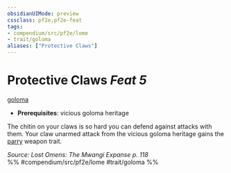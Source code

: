 ```yaml
---
obsidianUIMode: preview
cssclass: pf2e,pf2e-feat
tags:
- compendium/src/pf2e/lome
- trait/goloma
aliases: ["Protective Claws"]
---
```

# Protective Claws  *Feat 5*  
[goloma](/rules/traits/goloma-lome.md)  

- **Prerequisites**: vicious goloma heritage

The chitin on your claws is so hard you can defend against attacks with them. Your claw unarmed attack from the vicious goloma heritage gains the [parry](/rules/traits/parry.md) weapon trait.

*Source: Lost Omens: The Mwangi Expanse p. 118*  
%% #compendium/src/pf2e/lome #trait/goloma %%